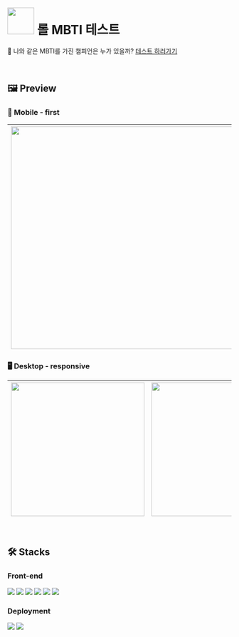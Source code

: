 # <img src="https://github.com/xoxojw/lol-mbti/assets/124491335/5b927b4f-68b1-482d-973f-5836f98a035d" width="60px" /> 롤 MBTI 테스트
💭 나와 같은 MBTI를 가진 챔피언은 누가 있을까? <a href="https://www.lolmbti.site/" target="_blank">테스트 하러가기</a>

<br>

## 🖼️ Preview
### 📱 Mobile - first

<img src="https://github.com/xoxojw/lol-mbti/assets/124491335/400aa6c9-ee40-4f95-a86d-26800f9466ce" height="500px" /> | <img src="https://github.com/xoxojw/lol-mbti/assets/124491335/aa84b61e-a694-4191-b01d-677ac6161b8b" height="500px" />
---|---|

### 🖥️ Desktop - responsive
<img src="https://github.com/xoxojw/lol-mbti/assets/124491335/324d63cb-30b0-4095-a173-adb7e2921157" height="300px" /> | <img src="https://github.com/xoxojw/lol-mbti/assets/124491335/73b55941-3221-494d-9ba7-a92a317477c3" height="300px" />
---|---|


<br>

## 🛠️ Stacks
### Front-end

<img src="https://img.shields.io/badge/TypeScript-1e1e1e?style=for-the-badge&logo=TypeScript&logoColor=3178C6"> <img src="https://img.shields.io/badge/React-1e1e1e?style=for-the-badge&logo=React&logoColor=61DAFB"> <img src="https://img.shields.io/badge/tailwind&ndash;css-1e1e1e?style=for-the-badge&logo=tailwindcss&logoColor=06B6D4"> <img src="https://img.shields.io/badge/react&ndash;query-1e1e1e?style=for-the-badge&logo=reactquery&logoColor=FF4154"> <img src="https://img.shields.io/badge/json&ndash;server-1e1e1e?style=for-the-badge&logo=json&logoColor=white"> <img src="https://img.shields.io/badge/framer&ndash;motion-1e1e1e?style=for-the-badge&logo=framer&logoColor=0055FF">

### Deployment
<img src="https://img.shields.io/badge/glitch-1e1e1e?style=for-the-badge&logo=glitch&logoColor=3333FF"> <img src="https://img.shields.io/badge/vercel-1e1e1e?style=for-the-badge&logo=vercel&logoColor=white">

<br>
<br>
